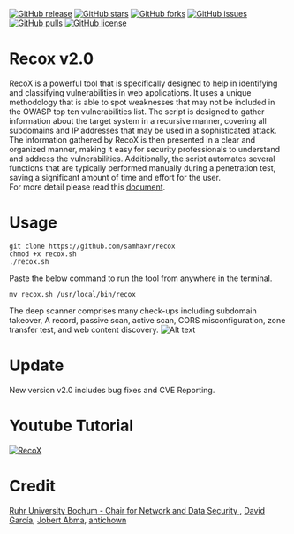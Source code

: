 [![GitHub release](https://img.shields.io/badge/release-v2.0-brightgreen?style=flat-square)](https://github.com/samhaxr/SXDork/releases/tag/1.1.2)
[![GitHub stars](https://img.shields.io/github/stars/samhaxr/recox?style=flat-square)](https://github.com/samhaxr/recox/stargazers)
[![GitHub forks](https://img.shields.io/github/forks/samhaxr/recox?style=flat-square)](https://github.com/samhaxr/recox/network)
[![GitHub issues](https://img.shields.io/github/issues/samhaxr/recox?style=flat-square)](https://github.com/samhaxr/recox/issues)
[![GitHub pulls](https://img.shields.io/github/issues-pr/samhaxr/recox?style=flat-square)](https://github.com/samhaxr/recox/pulls)
[![GitHub license](https://img.shields.io/github/license/samhaxr/recox?style=flat-square)](https://github.com/samhaxr/recox/blob/main/LICENSE)

# Recox v2.0
RecoX is a powerful tool that is specifically designed to help in identifying and classifying vulnerabilities in web applications. It uses a unique methodology that is able to spot weaknesses that may not be included in the OWASP top ten vulnerabilities list. The script is designed to gather information about the target system in a recursive manner, covering all subdomains and IP addresses that may be used in a sophisticated attack. The information gathered by RecoX is then presented in a clear and organized manner, making it easy for security professionals to understand and address the vulnerabilities. Additionally, the script automates several functions that are typically performed manually during a penetration test, saving a significant amount of time and effort for the user.
<br>For more detail please read this  <a href="https://drive.google.com/file/d/1oOshL5Fc3WiSy3SQFv26UE3YKo5N211i/view?usp=sharing" >document</a>.

# Usage
```
git clone https://github.com/samhaxr/recox
chmod +x recox.sh
./recox.sh
```
Paste the below command to run the tool from anywhere in the terminal.
```
mv recox.sh /usr/local/bin/recox
```

The deep scanner comprises many check-ups including subdomain takeover, A record, passive scan, active scan, CORS misconfiguration, zone transfer test, and web content discovery.
![Alt text](/Flowchart.png?raw=true "RecoX Flowchart" )

# Update
New version v2.0 includes bug fixes and CVE Reporting.

# Youtube Tutorial
[![RecoX](RecoX.png)](https://www.youtube.com/watch?v=rsl97682xXA&feature=youtu.be)

# Credit

<a href="https://github.com/RUB-NDS" >Ruhr University Bochum - Chair for Network and Data Security
</a>, 
<a href="https://github.com/deibit" >David García</a>, <a href="https://github.com/jobertabma" >Jobert Abma</a>, <a href="https://github.com/antichown" >antichown</a>
